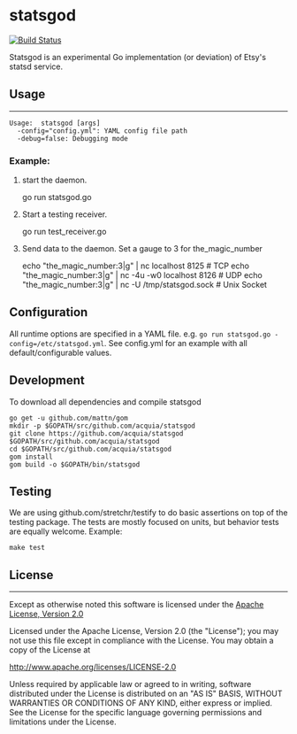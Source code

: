 statsgod
========

[![Build Status](https://travis-ci.org/acquia/statsgod.svg?branch=master)](https://travis-ci.org/acquia/statsgod)

Statsgod is an experimental Go implementation (or deviation) of Etsy's statsd service.

## Usage
---
```
Usage:  statsgod [args]
  -config="config.yml": YAML config file path
  -debug=false: Debugging mode
```

### Example:
1.  start the daemon.
	
	go run statsgod.go

2. Start a testing receiver.

	go run test_receiver.go

3. Send data to the daemon. Set a gauge to 3 for the_magic_number

	echo "the_magic_number:3|g" | nc localhost 8125 # TCP
	echo "the_magic_number:3|g" | nc -4u -w0 localhost 8126 # UDP
	echo "the_magic_number:3|g" | nc -U /tmp/statsgod.sock # Unix Socket

## Configuration
All runtime options are specified in a YAML file. e.g. ```go run statsgod.go -config=/etc/statsgod.yml```. See config.yml for an example with all default/configurable values.

## Development
To download all dependencies and compile statsgod

	go get -u github.com/mattn/gom
	mkdir -p $GOPATH/src/github.com/acquia/statsgod
	git clone https://github.com/acquia/statsgod $GOPATH/src/github.com/acquia/statsgod
	cd $GOPATH/src/github.com/acquia/statsgod
	gom install
	gom build -o $GOPATH/bin/statsgod

## Testing
We are using github.com/stretchr/testify to do basic assertions on top of the testing package. The tests are mostly focused on units, but behavior tests are equally welcome. Example:

	make test

## License
---
Except as otherwise noted this software is licensed under the [Apache License, Version 2.0](http://www.apache.org/licenses/LICENSE-2.0.html)

Licensed under the Apache License, Version 2.0 (the "License");
you may not use this file except in compliance with the License.
You may obtain a copy of the License at

  http://www.apache.org/licenses/LICENSE-2.0

Unless required by applicable law or agreed to in writing, software
distributed under the License is distributed on an "AS IS" BASIS,
WITHOUT WARRANTIES OR CONDITIONS OF ANY KIND, either express or implied.
See the License for the specific language governing permissions and
limitations under the License.

